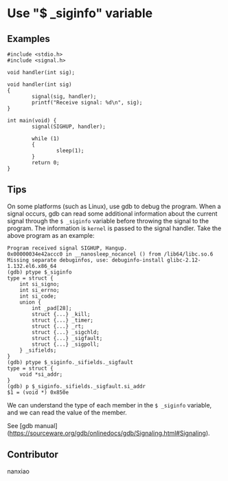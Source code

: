 # Use &quot;$ _siginfo&quot; variable
## Examples
	#include <stdio.h>
	#include <signal.h>
	
	void handler(int sig);
	
	void handler(int sig)
	{
	        signal(sig, handler);
	        printf("Receive signal: %d\n", sig);
	}
	
	int main(void) {
	        signal(SIGHUP, handler);
	        
	        while (1)
	        {
	                sleep(1);
	        }
	        return 0;
	}

## Tips
On some platforms (such as Linux), use gdb to debug the program. When a signal occurs, gdb can read some additional information about the current signal through the `$ _siginfo` variable before throwing the signal to the program. The information is `kernel` is passed to the signal handler. Take the above program as an example:

	Program received signal SIGHUP, Hangup.
	0x00000034e42accc0 in __nanosleep_nocancel () from /lib64/libc.so.6
	Missing separate debuginfos, use: debuginfo-install glibc-2.12-1.132.el6.x86_64
	(gdb) ptype $_siginfo
	type = struct {
	    int si_signo;
	    int si_errno;
	    int si_code;
	    union {
	        int _pad[28];
	        struct {...} _kill;
	        struct {...} _timer;
	        struct {...} _rt;
	        struct {...} _sigchld;
	        struct {...} _sigfault;
	        struct {...} _sigpoll;
	    } _sifields;
	}
	(gdb) ptype $_siginfo._sifields._sigfault
	type = struct {
	    void *si_addr;
	}
	(gdb) p $_siginfo._sifields._sigfault.si_addr
	$1 = (void *) 0x850e

We can understand the type of each member in the `$ _siginfo` variable, and we can read the value of the member.


See [gdb manual] (https://sourceware.org/gdb/onlinedocs/gdb/Signaling.html#Signaling).

## Contributor

nanxiao
